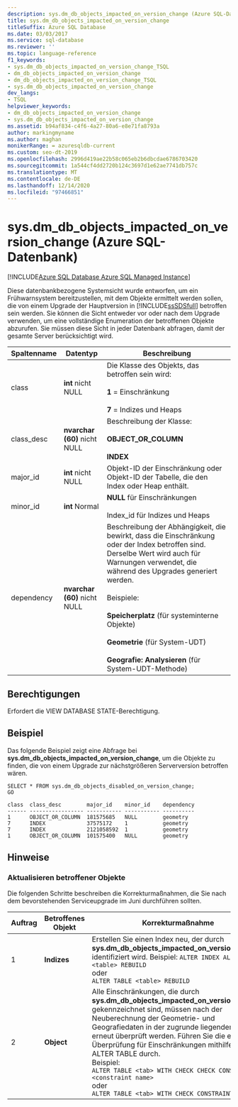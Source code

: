```yaml
---
description: sys.dm_db_objects_impacted_on_version_change (Azure SQL-Datenbank)
title: sys.dm_db_objects_impacted_on_version_change
titleSuffix: Azure SQL Database
ms.date: 03/03/2017
ms.service: sql-database
ms.reviewer: ''
ms.topic: language-reference
f1_keywords:
- sys.dm_db_objects_impacted_on_version_change_TSQL
- dm_db_objects_impacted_on_version_change
- dm_db_objects_impacted_on_version_change_TSQL
- sys.dm_db_objects_impacted_on_version_change
dev_langs:
- TSQL
helpviewer_keywords:
- dm_db_objects_impacted_on_version_change
- sys.dm_db_objects_impacted_on_version_change
ms.assetid: b94af834-c4f6-4a27-80a6-e8e71fa8793a
author: markingmyname
ms.author: maghan
monikerRange: = azuresqldb-current
ms.custom: seo-dt-2019
ms.openlocfilehash: 2996d419ae22b58c065eb2b6dbcdae6786703420
ms.sourcegitcommit: 1a544cf4dd2720b124c3697d1e62ae7741db757c
ms.translationtype: MT
ms.contentlocale: de-DE
ms.lasthandoff: 12/14/2020
ms.locfileid: "97466851"
---
```

# <a name="sysdm_db_objects_impacted_on_version_change-azure-sql-database"></a>sys.dm_db_objects_impacted_on_version_change (Azure SQL-Datenbank)
[!INCLUDE[Azure SQL Database Azure SQL Managed Instance](../../includes/applies-to-version/asdb-asdbmi.md)]

  Diese datenbankbezogene Systemsicht wurde entworfen, um ein Frühwarnsystem bereitzustellen, mit dem Objekte ermittelt werden sollen, die von einem Upgrade der Hauptversion in [!INCLUDE[ssSDSfull](../../includes/sssdsfull-md.md)] betroffen sein werden. Sie können die Sicht entweder vor oder nach dem Upgrade verwenden, um eine vollständige Enumeration der betroffenen Objekte abzurufen. Sie müssen diese Sicht in jeder Datenbank abfragen, damit der gesamte Server berücksichtigt wird.  
  
|Spaltenname|Datentyp|Beschreibung|  
|-----------------|---------------|-----------------|  
|class|**int** nicht NULL|Die Klasse des Objekts, das betroffen sein wird:<br /><br /> **1** = Einschränkung<br /><br /> **7** = Indizes und Heaps|  
|class_desc|**nvarchar (60)** nicht NULL|Beschreibung der Klasse:<br /><br /> **OBJECT_OR_COLUMN**<br /><br /> **INDEX**|  
|major_id|**int** nicht NULL|Objekt-ID der Einschränkung oder Objekt-ID der Tabelle, die den Index oder Heap enthält.|  
|minor_id|**int** Normal|**NULL** für Einschränkungen<br /><br /> Index_id für Indizes und Heaps|  
|dependency|**nvarchar (60)** nicht NULL|Beschreibung der Abhängigkeit, die bewirkt, dass die Einschränkung oder der Index betroffen sind. Derselbe Wert wird auch für Warnungen verwendet, die während des Upgrades generiert werden.<br /><br /> Beispiele:<br /><br /> **Speicherplatz** (für systeminterne Objekte)<br /><br /> **Geometrie** (für System-UDT)<br /><br /> **Geografie: Analysieren** (für System-UDT-Methode)|  
  
## <a name="permissions"></a>Berechtigungen  
 Erfordert die VIEW DATABASE STATE-Berechtigung.  
  
## <a name="example"></a>Beispiel  
 Das folgende Beispiel zeigt eine Abfrage bei **sys.dm_db_objects_impacted_on_version_change**, um die Objekte zu finden, die von einem Upgrade zur nächstgrößeren Serverversion betroffen wären.  
  
```  
SELECT * FROM sys.dm_db_objects_disabled_on_version_change;  
GO  
```  
  
```  
class  class_desc        major_id    minor_id    dependency                       
------ ----------------- ----------- ----------- ----------   
1      OBJECT_OR_COLUMN  181575685   NULL        geometry                        
7      INDEX             37575172    1           geometry                        
7      INDEX             2121058592  1           geometry                        
1      OBJECT_OR_COLUMN  101575400   NULL        geometry     
```  
  
## <a name="remarks"></a>Hinweise  
  
### <a name="how-to-update-impacted-objects"></a>Aktualisieren betroffener Objekte  
 Die folgenden Schritte beschreiben die Korrekturmaßnahmen, die Sie nach dem bevorstehenden Serviceupgrade im Juni durchführen sollten.  
  
|Auftrag|Betroffenes Objekt|Korrekturmaßnahme|  
|-----------|---------------------|-----------------------|  
|1|**Indizes**|Erstellen Sie einen Index neu, der durch **sys.dm_db_objects_impacted_on_version_change** identifiziert wird. Beispiel:  `ALTER INDEX ALL ON <table> REBUILD`<br />oder<br />`ALTER TABLE <table> REBUILD`|  
|2|**Object**|Alle Einschränkungen, die durch **sys.dm_db_objects_impacted_on_version_change** gekennzeichnet sind, müssen nach der Neuberechnung der Geometrie- und Geografiedaten in der zugrunde liegenden Tabelle erneut überprüft werden. Führen Sie die erneute Überprüfung für Einschränkungen mithilfe von ALTER TABLE durch. <br />Beispiel: <br />`ALTER TABLE <tab> WITH CHECK CHECK CONSTRAINT <constraint name>`<br />oder<br />`ALTER TABLE <tab> WITH CHECK CONSTRAINT ALL`|  
  
  
